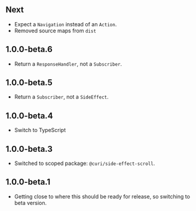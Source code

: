 ## Next

* Expect a `Navigation` instead of an `Action`.
* Removed source maps from `dist`

## 1.0.0-beta.6

* Return a `ResponseHandler`, not a `Subscriber`.

## 1.0.0-beta.5

* Return a `Subscriber`, not a `SideEffect`.

## 1.0.0-beta.4

* Switch to TypeScript

## 1.0.0-beta.3

* Switched to scoped package: `@curi/side-effect-scroll`.

## 1.0.0-beta.1

* Getting close to where this should be ready for release, so switching to beta version.
